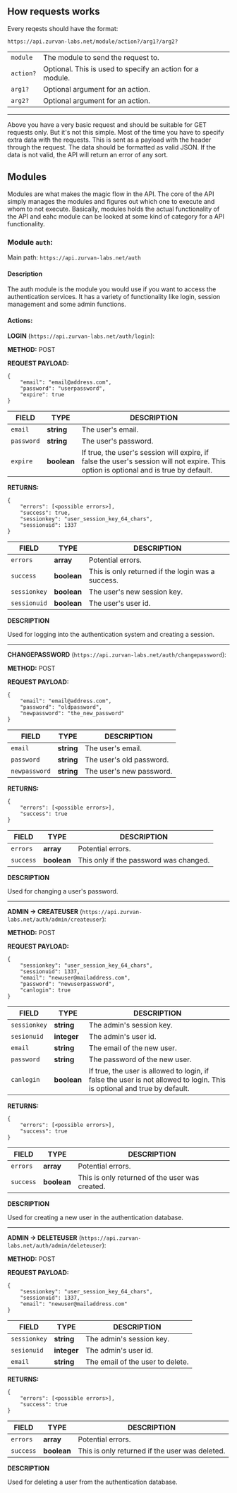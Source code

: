 ## How requests works ##

Every reqests should have the format:
```
https://api.zurvan-labs.net/module/action?/arg1?/arg2?
```


|||
| :-------- | -------- |
| `module` | The module to send the request to. |
| `action?` | Optional. This is used to specify an action for a module. |
| `arg1?` | Optional argument for an action. |
| `arg2?` | Optional argument for an action. |

-----

Above you have a very basic request and should be suitable for GET requests only. But it's not this simple. Most of the time you have to specify extra data with the requests. This is sent as a payload with the header through the request. The data should be formatted as valid JSON. If the data is not valid, the API will return an error of any sort.

## Modules ##
Modules are what makes the magic flow in the API. The core of the API simply manages the modules and figures out which one to execute and whom to not execute. Basically, modules holds the actual functionality of the API and eahc module can be looked at some kind of category for a API functionality.

### Module `auth`: ###
Main path: `https://api.zurvan-labs.net/auth`
#### Description ####
The auth module is the module you would use if you want to access the authentication services. It has a variety of functionality like login, session management and some admin functions.

#### Actions: ####
**LOGIN** (`https://api.zurvan-labs.net/auth/login`):

**METHOD:** POST

**REQUEST PAYLOAD:**
```
{
	"email": "email@address.com",
    "password": "userpassword",
    "expire": true
}
```
| FIELD | TYPE | DESCRIPTION |
| -------- | -------- | -------- |
| `email` | **string** | The user's email. |
| `password` | **string** | The user's password. |
| `expire` | **boolean** | If true, the user's session will expire, if false the user's session will not expire. This option is optional and is true by default. |

**RETURNS:**
```
{
	"errors": [<possible errors>],
    "success": true,
    "sessionkey": "user_session_key_64_chars",
    "sessionuid": 1337
}
```
| FIELD | TYPE | DESCRIPTION |
| -------- | -------- | -------- |
| `errors` | **array** | Potential errors. |
| `success` | **boolean** | This is only returned if the login was a success. |
| `sessionkey` | **boolean** | The user's new session key. |
| `sessionuid` | **boolean** | The user's user id. |

**DESCRIPTION**

Used for logging into the authentication system and creating a session.

-----

**CHANGEPASSWORD** (`https://api.zurvan-labs.net/auth/changepassword`):

**METHOD:** POST

**REQUEST PAYLOAD:**
```
{
	"email": "email@address.com",
    "password": "oldpassword",
    "newpassword": "the_new_password"
}
```
| FIELD | TYPE | DESCRIPTION |
| -------- | -------- | -------- |
| `email` | **string** | The user's email. |
| `password` | **string** | The user's old password. |
| `newpassword` | **string** | The user's new password. |

**RETURNS:**
```
{
	"errors": [<possible errors>],
    "success": true
}
```
| FIELD | TYPE | DESCRIPTION |
| -------- | -------- | -------- |
| `errors` | **array** | Potential errors. |
| `success` | **boolean** | This only if the password was changed. |

**DESCRIPTION**

Used for changing a user's password.

-----

**ADMIN -> CREATEUSER** (`https://api.zurvan-labs.net/auth/admin/createuser`):

**METHOD:** POST

**REQUEST PAYLOAD:**
```
{
	"sessionkey": "user_session_key_64_chars",
    "sessionuid": 1337,
    "email": "newuser@mailaddress.com",
    "password": "newuserpassword",
    "canlogin": true
}
```
| FIELD | TYPE | DESCRIPTION |
| -------- | -------- | -------- |
| `sessionkey` | **string** | The admin's session key. |
| `sesionuid` | **integer** | The admin's user id. |
| `email` | **string** | The email of the new user. |
| `password` | **string** | The password of the new user. |
| `canlogin` | **boolean** | If true, the user is allowed to login, if false the user is not allowed to login. This is optional and true by default. |

**RETURNS:**
```
{
	"errors": [<possible errors>],
    "success": true
}
```
| FIELD | TYPE | DESCRIPTION |
| -------- | -------- | -------- |
| `errors` | **array** | Potential errors. |
| `success` | **boolean** | This is only returned of the user was created. |

**DESCRIPTION**

Used for creating a new user in the authentication database.

-----

**ADMIN -> DELETEUSER** (`https://api.zurvan-labs.net/auth/admin/deleteuser`):

**METHOD:** POST

**REQUEST PAYLOAD:**
```
{
	"sessionkey": "user_session_key_64_chars",
    "sessionuid": 1337,
    "email": "newuser@mailaddress.com"
}
```
| FIELD | TYPE | DESCRIPTION |
| -------- | -------- | -------- |
| `sessionkey` | **string** | The admin's session key. |
| `sesionuid` | **integer** | The admin's user id. |
| `email` | **string** | The email of the user to delete. |

**RETURNS:**
```
{
	"errors": [<possible errors>],
    "success": true
}
```
| FIELD | TYPE | DESCRIPTION |
| -------- | -------- | -------- |
| `errors` | **array** | Potential errors. |
| `success` | **boolean** | This is only returned if the user was deleted. |

**DESCRIPTION**

Used for deleting a user from the authentication database.
